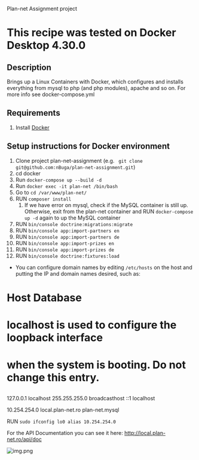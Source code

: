 Plan-net Assignment project


This recipe was tested on Docker Desktop 4.30.0
==============================================================================

Description
-----------------
Brings up a Linux Containers with Docker, which configures
and installs everything from mysql to php (and php modules), apache and so on.
For more info see docker-compose.yml

Requirements
------------

1. Install [Docker](docker.io)

Setup instructions for Docker environment
-----------------

1. Clone project plan-net-assignment
(e.g. `` git clone git@github.com:nBuga/plan-net-assignment.git``)
2. cd docker 
3. Run ``docker-compose up --build -d``
4. Run ``docker exec -it plan-net /bin/bash``
5. Go to ``cd /var/www/plan-net/``
6. RUN ``composer install``
   1. If we have error on mysql, check if the MySQL container is still up. Otherwise, exit from the plan-net container and RUN ``docker-compose up -d`` again to up the MySQL container
7. RUN ``bin/console doctrine:migrations:migrate``
7. RUN ``bin/console app:import-partners en``
7. RUN ``bin/console app:import-partners de``
7. RUN ``bin/console app:import-prizes en``
7. RUN ``bin/console app:import-prizes de``
8. RUN ``bin/console doctrine:fixtures:load``
- You can configure domain names by editing ``/etc/hosts`` on the host and putting the IP and domain names desired, such as:
##
# Host Database
# localhost is used to configure the loopback interface
# when the system is booting.  Do not change this entry.
##
127.0.0.1       localhost
255.255.255.0   broadcasthost
::1             localhost

10.254.254.0 local.plan-net.ro plan-net.mysql

RUN ``sudo ifconfig lo0 alias 10.254.254.0``

For the API Documentation you can see it here:
http://local.plan-net.ro/api/doc

![img.png](plan-net/public/api_documentation.png)